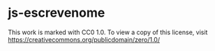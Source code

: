 # js-escrevenome

This work is marked with CC0 1.0. To view a copy of this license, visit https://creativecommons.org/publicdomain/zero/1.0/
